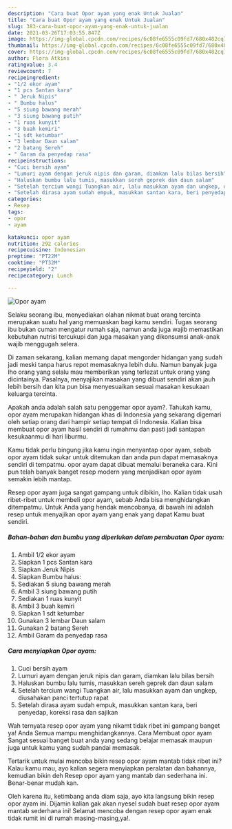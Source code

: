 ```yaml
---
description: "Cara buat Opor ayam yang enak Untuk Jualan"
title: "Cara buat Opor ayam yang enak Untuk Jualan"
slug: 383-cara-buat-opor-ayam-yang-enak-untuk-jualan
date: 2021-03-26T17:03:55.847Z
image: https://img-global.cpcdn.com/recipes/6c08fe6555c09fd7/680x482cq70/opor-ayam-foto-resep-utama.jpg
thumbnail: https://img-global.cpcdn.com/recipes/6c08fe6555c09fd7/680x482cq70/opor-ayam-foto-resep-utama.jpg
cover: https://img-global.cpcdn.com/recipes/6c08fe6555c09fd7/680x482cq70/opor-ayam-foto-resep-utama.jpg
author: Flora Atkins
ratingvalue: 3.4
reviewcount: 7
recipeingredient:
- "1/2 ekor ayam"
- "1 pcs Santan kara"
- " Jeruk Nipis"
- " Bumbu halus"
- "5 siung bawang merah"
- "3 siung bawang putih"
- "1 ruas kunyit"
- "3 buah kemiri"
- "1 sdt ketumbar"
- "3 lembar Daun salam"
- "2 batang Sereh"
- " Garam da penyedap rasa"
recipeinstructions:
- "Cuci bersih ayam"
- "Lumuri ayam dengan jeruk nipis dan garam, diamkan lalu bilas bersih"
- "Haluskan bumbu lalu tumis, masukkan sereh geprek dan daun salam"
- "Setelah tercium wangi Tuangkan air, lalu masukkan ayam dan ungkep, diusahakan panci tertutup rapat"
- "Setelah dirasa ayam sudah empuk, masukkan santan kara, beri penyedap, koreksi rasa dan sajikan"
categories:
- Resep
tags:
- opor
- ayam

katakunci: opor ayam 
nutrition: 292 calories
recipecuisine: Indonesian
preptime: "PT22M"
cooktime: "PT32M"
recipeyield: "2"
recipecategory: Lunch

---
```



![Opor ayam](https://img-global.cpcdn.com/recipes/6c08fe6555c09fd7/680x482cq70/opor-ayam-foto-resep-utama.jpg)

Selaku seorang ibu, menyediakan olahan nikmat buat orang tercinta merupakan suatu hal yang memuaskan bagi kamu sendiri. Tugas seorang ibu bukan cuman mengatur rumah saja, namun anda juga wajib memastikan kebutuhan nutrisi tercukupi dan juga masakan yang dikonsumsi anak-anak wajib menggugah selera.

Di zaman  sekarang, kalian memang dapat mengorder hidangan yang sudah jadi meski tanpa harus repot memasaknya lebih dulu. Namun banyak juga lho orang yang selalu mau memberikan yang terlezat untuk orang yang dicintainya. Pasalnya, menyajikan masakan yang dibuat sendiri akan jauh lebih bersih dan kita pun bisa menyesuaikan sesuai masakan kesukaan keluarga tercinta. 



Apakah anda adalah salah satu penggemar opor ayam?. Tahukah kamu, opor ayam merupakan hidangan khas di Indonesia yang sekarang digemari oleh setiap orang dari hampir setiap tempat di Indonesia. Kalian bisa membuat opor ayam hasil sendiri di rumahmu dan pasti jadi santapan kesukaanmu di hari liburmu.

Kamu tidak perlu bingung jika kamu ingin menyantap opor ayam, sebab opor ayam tidak sukar untuk ditemukan dan anda pun dapat memasaknya sendiri di tempatmu. opor ayam dapat dibuat memalui beraneka cara. Kini pun telah banyak banget resep modern yang menjadikan opor ayam semakin lebih mantap.

Resep opor ayam juga sangat gampang untuk dibikin, lho. Kalian tidak usah ribet-ribet untuk membeli opor ayam, sebab Anda bisa menghidangkan ditempatmu. Untuk Anda yang hendak mencobanya, di bawah ini adalah resep untuk menyajikan opor ayam yang enak yang dapat Kamu buat sendiri.

<!--inarticleads1-->

##### Bahan-bahan dan bumbu yang diperlukan dalam pembuatan Opor ayam:

1. Ambil 1/2 ekor ayam
1. Siapkan 1 pcs Santan kara
1. Siapkan  Jeruk Nipis
1. Siapkan  Bumbu halus:
1. Sediakan 5 siung bawang merah
1. Ambil 3 siung bawang putih
1. Sediakan 1 ruas kunyit
1. Ambil 3 buah kemiri
1. Siapkan 1 sdt ketumbar
1. Gunakan 3 lembar Daun salam
1. Gunakan 2 batang Sereh
1. Ambil  Garam da penyedap rasa




<!--inarticleads2-->

##### Cara menyiapkan Opor ayam:

1. Cuci bersih ayam
1. Lumuri ayam dengan jeruk nipis dan garam, diamkan lalu bilas bersih
1. Haluskan bumbu lalu tumis, masukkan sereh geprek dan daun salam
1. Setelah tercium wangi Tuangkan air, lalu masukkan ayam dan ungkep, diusahakan panci tertutup rapat
1. Setelah dirasa ayam sudah empuk, masukkan santan kara, beri penyedap, koreksi rasa dan sajikan




Wah ternyata resep opor ayam yang nikamt tidak ribet ini gampang banget ya! Anda Semua mampu menghidangkannya. Cara Membuat opor ayam Sangat sesuai banget buat anda yang sedang belajar memasak maupun juga untuk kamu yang sudah pandai memasak.

Tertarik untuk mulai mencoba bikin resep opor ayam mantab tidak ribet ini? Kalau kamu mau, ayo kalian segera menyiapkan peralatan dan bahannya, kemudian bikin deh Resep opor ayam yang mantab dan sederhana ini. Benar-benar mudah kan. 

Oleh karena itu, ketimbang anda diam saja, ayo kita langsung bikin resep opor ayam ini. Dijamin kalian gak akan nyesel sudah buat resep opor ayam mantab sederhana ini! Selamat mencoba dengan resep opor ayam enak tidak rumit ini di rumah masing-masing,ya!.

